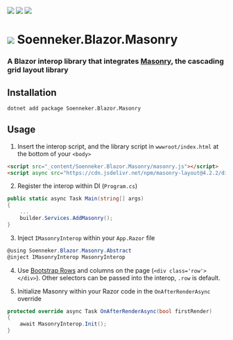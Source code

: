 [![](https://img.shields.io/nuget/v/Soenneker.Blazor.Masonry.svg?style=for-the-badge)](https://www.nuget.org/packages/Soenneker.Blazor.Masonry/)
[![](https://img.shields.io/github/actions/workflow/status/soenneker/soenneker.blazor.masonry/publish-package.yml?style=for-the-badge)](https://github.com/soenneker/soenneker.blazor.masonry/actions/workflows/publish-package.yml)
[![](https://img.shields.io/nuget/dt/Soenneker.Blazor.Masonry.svg?style=for-the-badge)](https://www.nuget.org/packages/Soenneker.Blazor.Masonry/)

# ![](https://user-images.githubusercontent.com/4441470/224455560-91ed3ee7-f510-4041-a8d2-3fc093025112.png) Soenneker.Blazor.Masonry
### A Blazor interop library that integrates [Masonry](https://masonry.desandro.com/), the cascading grid layout library

## Installation

```
dotnet add package Soenneker.Blazor.Masonry
```

## Usage

1. Insert the interop script, and the library script in `wwwroot/index.html` at the bottom of your `<body>`

```html
<script src="_content/Soenneker.Blazor.Masonry/masonry.js"></script>
<script async src="https://cdn.jsdelivr.net/npm/masonry-layout@4.2.2/dist/masonry.pkgd.min.js" integrity="sha256-Nn1q/fx0H7SNLZMQ5Hw5JLaTRZp0yILA/FRexe19VdI=" crossorigin="anonymous"></script>
```

2. Register the interop within DI (`Program.cs`)

```csharp
public static async Task Main(string[] args)
{
    ...
    builder.Services.AddMasonry();
}
```

3. Inject `IMasonryInterop` within your `App.Razor` file


```csharp
@using Soenneker.Blazor.Masonry.Abstract
@inject IMasonryInterop MasonryInterop
```


4. Use [Bootstrap Rows](https://getbootstrap.com/docs/5.0/examples/masonry/) and columns on the page (`<div class='row'></div>`). Other selectors can be passed into the interop, `.row` is default.

5. Initialize Masonry within your Razor code in the `OnAfterRenderAsync` override

```csharp
protected override async Task OnAfterRenderAsync(bool firstRender)
{
    await MasonryInterop.Init();
}
```